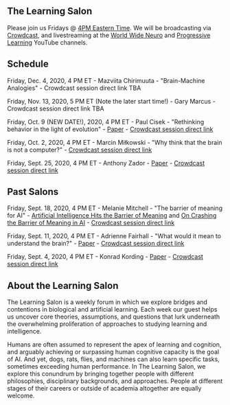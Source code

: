 ## The Learning Salon

Please join us Fridays @ [4PM Eastern Time](https://greenwichmeantime.com/time/to/eastern-local/). We will be broadcasting via  
[Crowdcast](https://www.crowdcast.io/e/learningsalon/), and livestreaming at the [World Wide Neuro](https://www.youtube.com/channel/UCRtCI0-aWSVcS4_qM6yGS7g) and [Progressive Learning](https://www.youtube.com/channel/UCd1UGOIAuWzVVz0zdXamYsg) YouTube channels.


## Schedule

Friday, Dec. 4, 2020, 4 PM ET - Mazviita Chirimuuta - "Brain-Machine Analogies" - Crowdcast session direct link TBA

Friday, Nov. 13, 2020, 5 PM ET (Note the later start time!) - Gary Marcus - Crowdcast session direct link TBA

Friday, Oct. 9 (NEW DATE!), 2020, 4 PM ET - Paul Cisek - "Rethinking behavior in the light of evolution" - [Paper](https://link.springer.com/article/10.3758/s13414-019-01760-1) - [Crowdcast session direct link](https://www.crowdcast.io/e/learningsalon/6)

Friday, Oct. 2, 2020, 4 PM ET - Marcin Miłkowski - "Why think that the brain is not a computer?" - [Crowdcast session direct link](https://www.crowdcast.io/e/learningsalon/5)

Friday, Sept. 25, 2020, 4 PM ET - Anthony Zador - [Paper](https://www.nature.com/articles/s41467-019-11786-6) - [Crowdcast session direct link](https://www.crowdcast.io/e/learningsalon/4)

## Past Salons

Friday, Sept. 18, 2020, 4 PM ET - Melanie Mitchell - "The barrier of meaning for AI" - [Artificial Intelligence Hits the Barrier of Meaning](https://www.nytimes.com/2018/11/05/opinion/artificial-intelligence-machine-learning.html) and [On Crashing the Barrier of Meaning in AI](https://melaniemitchell.me/PapersContent/AIMagazine2020.pdf) - [Crowdcast session direct link](https://www.crowdcast.io/e/learningsalon/3)

Friday, Sept. 11, 2020, 4 PM ET - Adrienne Fairhall - "What would it mean to understand the brain?" - [Paper](https://www.sciencedirect.com/science/article/pii/S0959438814000361) - [Crowdcast session direct link](https://www.crowdcast.io/e/learningsalon/2)

Friday, Sept. 4, 2020, 4 PM ET - Konrad Kording - [Paper](https://journals.plos.org/ploscompbiol/article?id=10.1371/journal.pcbi.1005268) - [Crowdcast session direct link](https://www.crowdcast.io/e/learningsalon/1)

## About the Learning Salon

 
The Learning Salon is a weekly forum in which we explore bridges and contentions in biological and artificial learning. Each week our guest helps us uncover core theories, assumptions, and questions that lurk underneath the overwhelming proliferation of approaches to studying learning and intelligence.

Humans are often assumed to represent the apex of learning and cognition, and arguably achieving or surpassing human cognitive capacity is the goal of AI. And yet, dogs, rats, flies, and machines can also learn specific tasks, sometimes exceeding human performance. In The Learning Salon, we explore this conundrum by bringing together people with different philosophies, disciplinary backgrounds, and approaches. People at different stages of their careers or outside of academia altogether are equally welcome.



